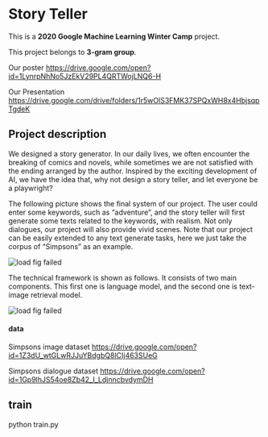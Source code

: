 # Story Teller
This is a **2020 Google Machine Learning Winter Camp** project.

This project belongs to **3-gram group**.

Our poster
https://drive.google.com/open?id=1LynrpNhNo5JzEkV29PL4QRTWojLNQ6-H

Our Presentation
https://drive.google.com/drive/folders/1r5wOlS3FMK37SPQxWH8x4HbjsqpTgdeK

## Project description
We designed a story generator. In our daily lives, we often encounter the breaking of comics and novels, while sometimes we are not satisfied with the ending arranged by the author. Inspired by the exciting development of AI, we have the idea that, why not design a story teller, and let everyone be a playwright?

The following picture shows the final system of our project. The user could enter some keywords, such as “adventure”, and the story teller will first generate some texts related to the keywords, with realism. Not only dialogues, our project will also provide vivid scenes. Note that our project can be easily extended to any text generate tasks, here we just take the corpus of “Simpsons” as an example.

![load fig failed](https://github.com/YimiAChack/story_teller/demo/show.png)

The technical framework is shown as follows. It consists of two main components. This first one is language model, and the second one is text-image retrieval model.

![load fig failed](https://github.com/YimiAChack/story_teller/demo/framework.png)


#### data
Simpsons image dataset
https://drive.google.com/open?id=1Z3dU_wtGLwRJJuYBdgbQ8lCIj463SUeG

Simpsons dialogue dataset
https://drive.google.com/open?id=1Gp9lhJS54oe8Zb42_I_LdjnncbvdymDH



## train
python train.py
